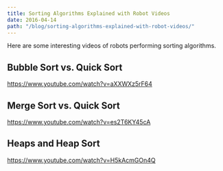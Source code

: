 ```yaml
---
title: Sorting Algorithms Explained with Robot Videos
date: 2016-04-14
path: "/blog/sorting-algorithms-explained-with-robot-videos/"
---
```


Here are some interesting videos of robots performing sorting algorithms.

<h2>Bubble Sort vs. Quick Sort</h2>

https://www.youtube.com/watch?v=aXXWXz5rF64

<h2>Merge Sort vs. Quick Sort </h2>

https://www.youtube.com/watch?v=es2T6KY45cA

<h2>Heaps and Heap Sort</h2>

https://www.youtube.com/watch?v=H5kAcmGOn4Q
